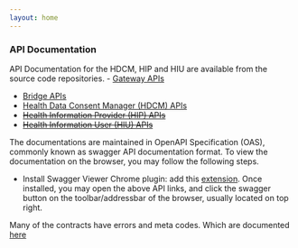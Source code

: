 ```yaml
---
layout: home
---
```


### API Documentation

API Documentation for the HDCM, HIP and HIU are available from the source code repositories. 
    - [Gateway APIs](https://github.com/ProjectEKA/projecteka.github.io/blob/master/contracts/gateway-v1.yaml)
- [Bridge APIs](https://github.com/ProjectEKA/projecteka.github.io/blob/master/contracts/bridge-v1.yml)
- [Health Data Consent Manager (HDCM) APIs](https://github.com/ProjectEKA/projecteka.github.io/blob/master/contracts/cm-v1.yaml)
- [~~Health Information Provider (HIP) APIs~~](https://github.com/ProjectEKA/projecteka.github.io/blob/master/contracts/hip-v1.yaml)
- [~~Health Information User (HIU) APIs~~](https://github.com/ProjectEKA/projecteka.github.io/blob/master/contracts/hiu-v1.yml)


The documentations are maintained in OpenAPI Specification (OAS), commonly known as swagger API documentation format. To view the documentation on the browser, you may follow the following steps. 
- Install Swagger Viewer Chrome plugin: add this [extension](https://chrome.google.com/webstore/detail/swagger-viewer/nfmkaonpdmaglhjjlggfhlndofdldfag). Once installed, you may open the above API links, and click the swagger button on the toolbar/addressbar of the browser, usually located on top right. 


Many of the contracts have errors and meta codes. Which are documented [here](./codes.html)

